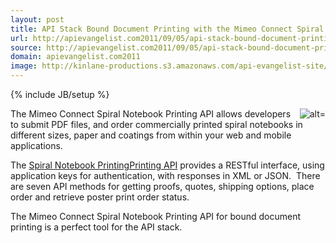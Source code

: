 ```yaml
---
layout: post
title: API Stack Bound Document Printing with the Mimeo Connect Spiral Notebook Printing API
url: http://apievangelist.com2011/09/05/api-stack-bound-document-printing-with-the-mimeo-connect-spiral-notebook-printing-api/
source: http://apievangelist.com2011/09/05/api-stack-bound-document-printing-with-the-mimeo-connect-spiral-notebook-printing-api/
domain: apievangelist.com2011
image: http://kinlane-productions.s3.amazonaws.com/api-evangelist-site/blog/Spiral-Notebook-Example-Image.png
---
```

{% include JB/setup %}<p>
     <img src="http://kinlane-productions.s3.amazonaws.com/mimeo/Spiral-Notebook-Example-Image.png" alt=" alt=" align="right" />The Mimeo Connect Spiral Notebook Printing API allows developers to submit PDF files, and order commercially printed spiral notebooks in different sizes, paper and coatings from within your web and mobile applications.
</p>
<p>
     The <a title="Spiral Notebook Printing API" href="&quot;http:/mimeoconnect.3scale.net/wiki/spiral-notebook-printing-api">Spiral Notebook PrintingPrinting API</a> provides a RESTful interface, using application keys for authentication, with responses in XML or JSON.  There are seven API methods for getting proofs, quotes, shipping options, place order and retrieve poster print order status.
</p>
<p>
     The Mimeo Connect Spiral Notebook Printing API for bound document printing is a perfect tool for the API stack.
</p>
